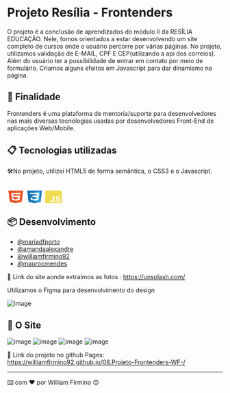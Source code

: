 # Projeto Resília - Frontenders

O projeto é a conclusão de aprendizados do módulo II da RESÍLIA EDUCAÇÃO. Nele, fomos orientados a estar desenvolvendo um site completo de cursos onde o usuário percorre por várias páginas. No projeto, utilizamos validação de E-MAIL, CPF E CEP(utilizando a api dos correios).
Além do usuário ter a possibilidade de entrar em contato por meio de formulário. Criamos alguns efeitos em Javascript para dar dinamismo na página.

## 🚀 Finalidade

Frontenders é uma plataforma de mentoria/suporte para desenvolvedores nas mais diversas tecnologias usadas por desenvolvedores Front-End de aplicações Web/Mobile.


## 📋 Tecnologias utilizadas

🛠️No projeto, utilizei HTML5 de forma semântica, o CSS3 e o Javascript.
<div style="display: inline_block"><br>
<img align="center" alt="Will-HTML" height="30" width="40" src="https://raw.githubusercontent.com/devicons/devicon/master/icons/html5/html5-original.svg">
<img align="center" alt="Will-CSS" height="30" width="40" src="https://raw.githubusercontent.com/devicons/devicon/master/icons/css3/css3-original.svg">
 <img align="center" alt="Will-Js" height="30" width="40" src="https://raw.githubusercontent.com/devicons/devicon/master/icons/javascript/javascript-plain.svg">
</div>


## 📦 Desenvolvimento

- [@mariadfporto](https://www.github.com/mariadfporto)
- [@amandaalexandre](https://www.github.com/amandaalexandre)
- [@williamfirmino92](https://www.github.com/williamfirmino92)
- [@maurocmendes](https://www.github.com/maurocmendes)


📌 Link do site aonde extraimos as fotos : https://unsplash.com/

Utilizamos o Figma para desenvolvimento do design

![image](https://user-images.githubusercontent.com/89873481/168309527-224604e5-760d-4b70-9503-06b720c59542.png)


## 📄 O Site

![image](https://user-images.githubusercontent.com/89873481/168308283-f9b9af94-4b4b-4797-8c51-7876b58499e9.png)
![image](https://user-images.githubusercontent.com/89873481/168308426-bc593e58-dbb5-436e-8c25-4d4395997311.png)
![image](https://user-images.githubusercontent.com/89873481/168308383-a2c68f38-73ac-49c6-9acd-8f99959dae74.png)
![image](https://user-images.githubusercontent.com/89873481/168308497-98cd5389-2d22-4cc3-aed6-9cb876e2c02b.png)




📌 Link do projeto no github Pages: https://williamfirmino92.github.io/08.Projeto-Frontenders-WF-/
 


---
⌨️ com ❤️ por William Firmino 😊


